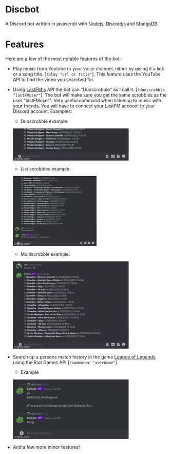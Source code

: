 # Discbot

A Discord bot written in javascript with [Nodejs](https://nodejs.org/en/), [Discordjs](https://discord.js.org/#/) and [MongoDB](https://www.mongodb.com/).

# Features

Here are a few of the most notable features of the bot:

* Play music from Youtube to your voice channel, either by giving it a link or a song title. [```!play "url or title"```]. This feature uses the YouTube API to find the video you searched for.
* Using [LastFM's](https://www.last.fm/home) API the bot can "Duoscrobble" as I call it. [```!duoscrobble "lastFMuser"```]. The bot will make sure you get the same scrobbles as the user "lastFMuser". Very useful command when listening to music with your friends. You will have to connect your LastFM account to your Discord account. Examples:

    - Duoscrobble example:

    ![til](./gifs/duoscrobblegif.gif)

    - List scrobbles example:

    ![til](./gifs/lsgif.gif)

    - Multiscrobble example:

    ![til](./gifs/multiscrobblegif.gif)

* Search up a persons match history in the game [League of Legends](https://www.leagueoflegends.com/en-us/), using the Riot Games API.[```/summoner "username"```]

    - Example

    ![til](./gifs/summonergif.gif)

* And a few more minor features!


